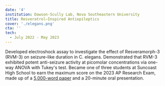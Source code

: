 ```yaml
---
date: '4'
institution: Dawson-Scully Lab, Nova Southeastern University
title: Resveratrol–Inspired Antiepileptics
cover: './elegans.png'
cta: ''
tech:
  - July 2022 - May 2023
---
```


Developed electroshock assay to investigate the effect of Resveramorph-3 (RVM-3) on seizure-like duration in C. elegans. Demonstrated that RVM-3 exhibited potent anti-seizure activity at picomolar concentrations via one-way ANOVA with Tukey's test. Became one of three students at Suncoast High School to earn the maximum score on the 2023 AP Research Exam, made up of a <a href="/apresearch.pdf" target="_blank">5,000-word paper</a> and a 20-minute oral presentation.
